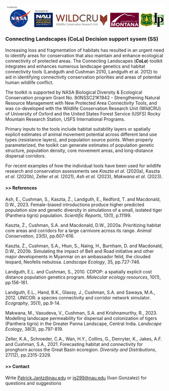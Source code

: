 ![](https://github.com/connectingLandscapes/cola/blob/main/inst/docs/logo/banner_short.png?raw=true)


### Connecting Landscapes (CoLa) Decision support sysem (SS)

Increasing loss and fragmentation of habitats has resulted in an urgent need to identify areas for conservation that also maintain and enhance ecological connectivity of protected areas. The Connecting Landscapes (***CoLa***) toolkit integrates and enhances numerous landscape genetics and habitat connectivity tools (Landguth and Cushman 2010, Landguth et al. 2012) to aid in identifying connectivity conservation priorities and areas of potential human wildlife conflict.

The toolkit is supported by NASA Biological Diversity & Ecological Conservation program Grant No. 80NSSC21K1942 - Strengthening Natural Resource Management with New Protected Area Connectivity Tools, and was co-developed with the Wildlife Conservation Research Unit (WildCRU) of University of Oxford and the United States Forest Service (USFS) Rocky Mountain Research Station, USFS International Programs.

Primary inputs to the tools include habitat suitability layers or spatially explicit estimates of animal movement potential across different land use types (resistance layers), and population source points. When properly parameterized, the toolkit can generate estimates of population genetic structure, population density, core movement areas, and long-distance dispersal corridors.

For recent examples of how the individual tools have been used for wildlife research and conservation assessments see _Kaszta et al._ (2020a), Kaszta _et al._ (2020b), Zeller _et al._ (2021), _Ash et al._ (2023), _Makwana et al._ (2023).
 
 
#### >> References

Ash, E., Cushman, S., Kaszta, Ż., Landguth, E., Redford, T. and Macdonald, D.W., 2023. Female-biased introductions produce higher predicted population size and genetic diversity in simulations of a small, isolated tiger (Panthera tigris) population. _Scientific Reports_, 13(1), p.11199.

Kaszta, Ż., Cushman, S.A. and Macdonald, D.W., 2020a. Prioritizing habitat core areas and corridors for a large carnivore across its range. _Animal Conservation_, 23(5), pp.607-616.

Kaszta, Ż., Cushman, S.A., Htun, S., Naing, H., Burnham, D. and Macdonald, D.W., 2020b. Simulating the impact of Belt and Road initiative and other major developments in Myanmar on an ambassador felid, the clouded leopard, Neofelis nebulosa. _Landscape Ecology_, 35, pp.727-746.

Landguth, E.L. and Cushman, S., 2010. CDPOP: a spatially explicit cost distance population genetics program. _Molecular ecology resources_, 10(1), pp.156-161.

Landguth, E.L., Hand, B.K., Glassy, J., Cushman, S.A. and Sawaya, M.A., 2012. UNICOR: a species connectivity and corridor network simulator. _Ecography_, 35(1), pp.9-14.

Makwana, M., Vasudeva, V., Cushman, S.A. and Krishnamurthy, R., 2023. Modelling landscape permeability for dispersal and colonization of tigers (Panthera tigris) in the Greater Panna Landscape, Central India. _Landscape Ecology_, 38(3), pp.797-819.

Zeller, K.A., Schroeder, C.A., Wan, H.Y., Collins, G., Denryter, K., Jakes, A.F. and Cushman, S.A., 2021. Forecasting habitat and connectivity for pronghorn across the Great Basin ecoregion. _Diversity and Distributions_, 27(12), pp.2315-2329.
 
 
#### >> Contact
Write Patrick.Jantz@nau.edu or ig299@nau.edu (Ivan Gonzalez) for questions and suggestions
